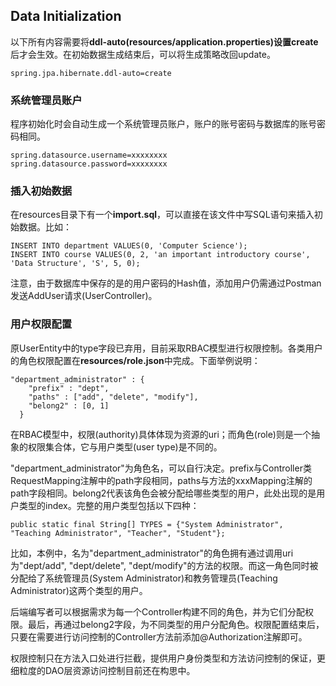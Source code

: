 ## Data Initialization

​	以下所有内容需要将**ddl-auto(resources/application.properties)设置create**后才会生效。在初始数据生成结束后，可以将生成策略改回update。

```
spring.jpa.hibernate.ddl-auto=create
```

### 系统管理员账户

​	程序初始化时会自动生成一个系统管理员账户，账户的账号密码与数据库的账号密码相同。

```
spring.datasource.username=xxxxxxxx
spring.datasource.password=xxxxxxxx
```

### 插入初始数据

​	在resources目录下有一个**import.sql**，可以直接在该文件中写SQL语句来插入初始数据。比如：

```
INSERT INTO department VALUES(0, 'Computer Science');
INSERT INTO course VALUES(0, 2, 'an important introductory course', 'Data Structure', 'S', 5, 0);
```

​	注意，由于数据库中保存的是的用户密码的Hash值，添加用户仍需通过Postman发送AddUser请求(UserController)。

### 用户权限配置

​	原UserEntity中的type字段已弃用，目前采取RBAC模型进行权限控制。各类用户的角色权限配置在**resources/role.json**中完成。下面举例说明：

```
"department_administrator" : {
    "prefix" : "dept",
    "paths" : ["add", "delete", "modify"],
    "belong2" : [0, 1]
  }
```

​	在RBAC模型中，权限(authority)具体体现为资源的uri；而角色(role)则是一个抽象的权限集合体，它与用户类型(user type)是不同的。

​	"department_administrator"为角色名，可以自行决定。prefix与Controller类RequestMapping注解中的path字段相同，paths与方法的xxxMapping注解的path字段相同。belong2代表该角色会被分配给哪些类型的用户，此处出现的是用户类型的index。完整的用户类型包括以下四种：

```
public static final String[] TYPES = {"System Administrator", "Teaching Administrator", "Teacher", "Student"};
```

​	比如，本例中，名为"department_administrator"的角色拥有通过调用uri为"dept/add", "dept/delete", "dept/modify"的方法的权限。而这一角色同时被分配给了系统管理员(System Administrator)和教务管理员(Teaching Administrator)这两个类型的用户。

​	后端编写者可以根据需求为每一个Controller构建不同的角色，并为它们分配权限。最后，再通过belong2字段，为不同类型的用户分配角色。权限配置结束后，只要在需要进行访问控制的Controller方法前添加@Authorization注解即可。

​	权限控制只在方法入口处进行拦截，提供用户身份类型和方法访问控制的保证，更细粒度的DAO层资源访问控制目前还在构思中。